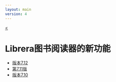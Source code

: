 ```yaml
---
layout: main
version: 4
---
```

[<](/wiki/)

# Librera图书阅读器的新功能

* [版本7.12](/wiki/what-is-new/7.12/zh)
* [第7.11版](/wiki/what-is-new/7.11/zh)
* [版本7.10](/wiki/what-is-new/7.10/zh)


    
